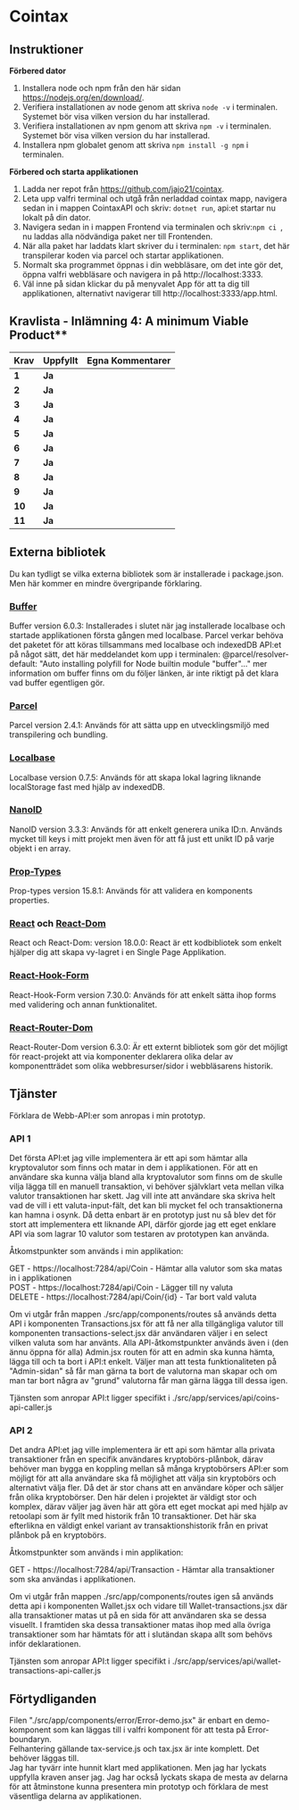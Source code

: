 # Cointax

## Instruktioner

**Förbered dator**  
1. Installera node och npm från den här sidan https://nodejs.org/en/download/.  
2. Verifiera installationen av node genom att skriva ```node -v``` i terminalen. Systemet bör visa vilken version du har installerad.  
3. Verifiera installationen av npm genom att skriva ```npm -v``` i terminalen. Systemet bör visa vilken version du har installerad.  
4. Installera npm globalet genom att skriva ```npm install -g npm``` i terminalen.  

**Förbered och starta applikationen**  
1. Ladda ner repot från https://github.com/jajo21/cointax.  
2. Leta upp valfri terminal och utgå från nerladdad cointax mapp, navigera sedan in i mappen CointaxAPI och skriv: ```dotnet run```, api:et startar nu lokalt på din dator.  
3. Navigera sedan in i mappen Frontend via terminalen och skriv:```npm ci ```, nu laddas alla nödvändiga paket ner till Frontenden.   
4. När alla paket har laddats klart skriver du i terminalen: ```npm start```, det här transpilerar koden via parcel och startar applikationen.  
5. Normalt ska programmet öppnas i din webbläsare, om det inte gör det, öppna valfri webbläsare och navigera in på http://localhost:3333.  
6. Väl inne på sidan klickar du på menyvalet App för att ta dig till applikationen, alternativt navigerar till http://localhost:3333/app.html.  

## Kravlista - Inlämning 4: A minimum Viable Product**

|Krav|Uppfyllt|Egna Kommentarer|
|---|---|---|
|**1**  |**Ja**| |
|**2**  |**Ja**| |
|**3**  |**Ja**| |
|**4**  |**Ja**| |
|**5**  |**Ja**| |
|**6**  |**Ja**| |
|**7**  |**Ja**| |
|**8**  |**Ja**| |
|**9**  |**Ja**| |
|**10**  |**Ja**| |
|**11**  |**Ja**| |

## Externa bibliotek
Du kan tydligt se vilka externa bibliotek som är installerade i package.json. Men här kommer en mindre övergripande förklaring.

### [Buffer](https://www.npmjs.com/package/buffer)
Buffer version 6.0.3: Installerades i slutet när jag installerade localbase och startade applikationen första gången med localbase. Parcel verkar behöva det paketet för att köras tillsammans med localbase och indexedDB API:et på något sätt, det här meddelandet kom upp i terminalen: @parcel/resolver-default: "Auto installing polyfill for Node builtin module "buffer"..." mer information om buffer finns om du följer länken, är inte riktigt på det klara vad buffer egentligen gör.

### [Parcel](https://www.npmjs.com/package/parcel)
Parcel version 2.4.1: Används för att sätta upp en utvecklingsmiljö med transpilering och bundling.

### [Localbase](https://www.npmjs.com/package/localbase)
Localbase version 0.7.5: Används för att skapa lokal lagring liknande localStorage fast med hjälp av indexedDB.

### [NanoID](https://www.npmjs.com/package/nanoid)
NanoID version 3.3.3: Används för att enkelt generera unika ID:n. Används mycket till keys i mitt projekt men även för att få just ett unikt ID på varje objekt i en array.

### [Prop-Types](https://www.npmjs.com/package/prop-types)
Prop-types version 15.8.1: Används för att validera en komponents properties.

### [React](https://www.npmjs.com/package/react) och [React-Dom](https://www.npmjs.com/package/react-dom)
React och React-Dom: version 18.0.0: React är ett kodbibliotek som enkelt hjälper dig att skapa vy-lagret i en Single Page Applikation.

### [React-Hook-Form](https://www.npmjs.com/package/react-hook-form)
React-Hook-Form version 7.30.0: Används för att enkelt sätta ihop forms med validering och annan funktionalitet.

### [React-Router-Dom](https://www.npmjs.com/package/react-router-dom)
React-Router-Dom version 6.3.0: Är ett externt bibliotek som gör det möjligt för react-projekt att via komponenter deklarera olika delar av komponentträdet som olika webbresurser/sidor i webbläsarens historik.

## Tjänster  
Förklara de Webb-API:er som anropas i min prototyp.

### API 1

Det första API:et jag ville implementera är ett api som hämtar alla kryptovalutor som finns och matar in dem i applikationen. För att en användare ska kunna välja bland alla kryptovalutor som finns om de skulle vilja lägga till en manuell transaktion, vi behöver självklart veta mellan vilka valutor transaktionen har skett. Jag vill inte att användare ska skriva helt vad de vill i ett valuta-input-fält, det kan bli mycket fel och transaktionerna kan hamna i osynk. Då detta enbart är en prototyp just nu så blev det för stort att implementera ett liknande API, därför gjorde jag ett eget enklare API via som lagrar 10 valutor som testaren av prototypen kan använda. 

Åtkomstpunkter som används i min applikation:  

GET - https://localhost:7284/api/Coin - Hämtar alla valutor som ska matas in i applikationen  
POST - https://localhost:7284/api/Coin - Lägger till ny valuta  
DELETE - https://localhost:7284/api/Coin/{id} - Tar bort vald valuta  

Om vi utgår från mappen ./src/app/components/routes så används detta API i komponenten Transactions.jsx för att få ner alla tillgängliga valutor till komponenten transactions-select.jsx där användaren väljer i en select vilken valuta som har använts. Alla API-åtkomstpunkter används även i (den ännu öppna för alla) Admin.jsx routen för att en admin ska kunna hämta, lägga till och ta bort i API:t enkelt. Väljer man att testa funktionaliteten på "Admin-sidan" så får man gärna ta bort de valutorna man skapar och om man tar bort några av "grund" valutorna får man gärna lägga till dessa igen.

Tjänsten som anropar API:t ligger specifikt i ./src/app/services/api/coins-api-caller.js

### API 2

Det andra API:et jag ville implementera är ett api som hämtar alla privata transaktioner från en specifik användares kryptobörs-plånbok, därav behöver man bygga en koppling mellan så många kryptobörsers API:er som möjligt för att alla användare ska få möjlighet att välja sin kryptobörs och alternativt välja fler. Då det är stor chans att en användare köper och säljer från olika kryptobörser. Den här delen i projektet är väldigt stor och komplex, därav väljer jag även här att göra ett eget mockat api med hjälp av retoolapi som är fyllt med historik från 10 transaktioner. Det här ska efterlikna en väldigt enkel variant av transaktionshistorik från en privat plånbok på en kryptobörs.

Åtkomstpunkter som används i min applikation:  

GET - https://localhost:7284/api/Transaction - Hämtar alla transaktioner som ska användas i applikationen.  

Om vi utgår från mappen ./src/app/components/routes igen så används detta api i komponenten Wallet.jsx och vidare till Wallet-transactions.jsx där alla transaktioner matas ut på en sida för att användaren ska se dessa visuellt. I framtiden ska dessa transaktioner matas ihop med alla övriga transaktioner som har hämtats för att i slutändan skapa allt som behövs inför deklarationen.

Tjänsten som anropar API:t ligger specifikt i ./src/app/services/api/wallet-transactions-api-caller.js  

## Förtydliganden
Filen "./src/app/components/error/Error-demo.jsx" är enbart en demo-komponent som kan läggas till i valfri komponent för att testa på Error-boundaryn.  
Felhantering gällande tax-service.js och tax.jsx är inte komplett. Det behöver läggas till.  
Jag har tyvärr inte hunnit klart med applikationen. Men jag har lyckats uppfylla kraven anser jag. Jag har också lyckats skapa de mesta av delarna för att åtminstone kunna presentera min prototyp och förklara de mest väsentliga delarna av applikationen.  

